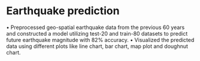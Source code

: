 # Earthquake prediction 
•	Preprocessed geo-spatial earthquake data from the previous 60 years and constructed a model utilizing test-20 and train-80 datasets to predict future earthquake magnitude with 82% accuracy.
•	Visualized the predicted data using different plots like line chart, bar chart, map plot and doughnut chart.
